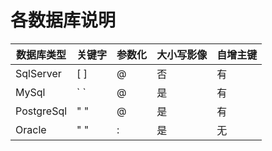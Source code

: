 # 各数据库说明

| 数据库类型 | 关键字 | 参数化 | 大小写影像 | 自增主键 |
| ---------- | -------- | -----------|---------|---------|
| SqlServer| [ ] | @  | 否 | 有 |
| MySql| \` \` | @ | 是 | 有 |
| PostgreSql| " " | @ | 是 |有 |
| Oracle | " " | : | 是 | 无 |
